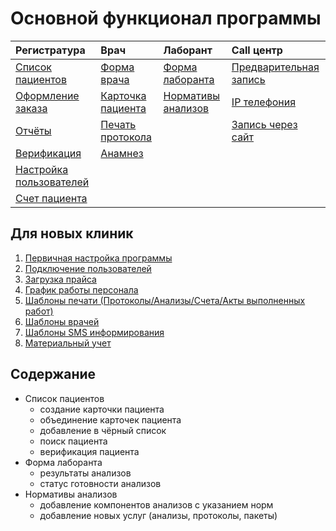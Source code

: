 # Основной функционал программы

| Регистратура       | Врач              | Лаборант            | Call центр             |
|:------------------|:------------------|:--------------------|:-----------------------|  
| <a href="./PatientList">Список пациентов</a>  | <a href="./Doctor">Форма врача</a>       | <a href="./labsform">Форма лаборанта</a>     | <a href="./PreRecord">Предварительная запись</a> |  
| <a href="./Order">Оформление заказа</a> | <a href="./PatientCard">Карточка пациента</a> | <a href="./analyzesnorm">Нормативы анализов</a>  | <a href="./IPtele">IP телефония</a>           |
| <a href="./reports">Отчёты</a>           | <a href="./ProtocolPechat">Печать протокола</a>  |  | <a href="./OnlinePrerecord">Запись через сайт</a>      |
| <a href="./verification">Верификация</a> | <a href="./anamnez">Анамнез</a>
|<a href="./doctorsonline">Настройка  пользователей</a>
|<a href="./count">Счет пациента</a>



## Для новых клиник

1. <a href="./InitialConfiguration">Первичная настройка программы</a> 
2. <a href="./Users">Подключение пользователей</a>
3. <a href="./PriceImport&Export">Загрузка прайса</a>
4. <a href="./DoctorSchedule">График работы персонала</a>
5. <a href="./shablonypechati">Шаблоны печати (Протоколы/Анализы/Счета/Акты выполненных работ)</a>
6. <a href="./shablonyprotokolov">Шаблоны врачей</a>
7. <a href="./shablonysms">Шаблоны SMS информирования</a>
8. <a href="./materials">Материальный учет</a>

## Содержание


- Список пациентов
    - создание карточки пациента
    - объединение карточек пациента
    - добавление в чёрный список
    - поиск пациента
    - верификация пациента
- Форма лаборанта
    - результаты анализов
    - статус готовности анализов
- Нормативы анализов
    - добавление компонентов анализов с указанием норм 
    - добавление новых услуг (анализы, протоколы, пакеты)